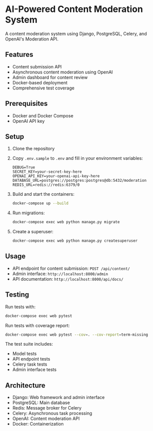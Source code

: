 # AI-Powered Content Moderation System

A content moderation system using Django, PostgreSQL, Celery, and OpenAI's Moderation API.

## Features

- Content submission API
- Asynchronous content moderation using OpenAI
- Admin dashboard for content review
- Docker-based deployment
- Comprehensive test coverage

## Prerequisites

- Docker and Docker Compose
- OpenAI API key

## Setup

1. Clone the repository
2. Copy `.env.sample` to `.env` and fill in your environment variables:
   ```
   DEBUG=True
   SECRET_KEY=your-secret-key-here
   OPENAI_API_KEY=your-openai-api-key-here
   DATABASE_URL=postgres://postgres:postgres@db:5432/moderation
   REDIS_URL=redis://redis:6379/0
   ```

3. Build and start the containers:
   ```bash
   docker-compose up --build
   ```

4. Run migrations:
   ```bash
   docker-compose exec web python manage.py migrate
   ```

5. Create a superuser:
   ```bash
   docker-compose exec web python manage.py createsuperuser
   ```

## Usage

- API endpoint for content submission: `POST /api/content/`
- Admin interface: `http://localhost:8000/admin`
- API documentation: `http://localhost:8000/api/docs/`

## Testing

Run tests with:
```bash
docker-compose exec web pytest
```

Run tests with coverage report:
```bash
docker-compose exec web pytest --cov=. --cov-report=term-missing
```

The test suite includes:
- Model tests
- API endpoint tests
- Celery task tests
- Admin interface tests

## Architecture

- Django: Web framework and admin interface
- PostgreSQL: Main database
- Redis: Message broker for Celery
- Celery: Asynchronous task processing
- OpenAI: Content moderation API
- Docker: Containerization 